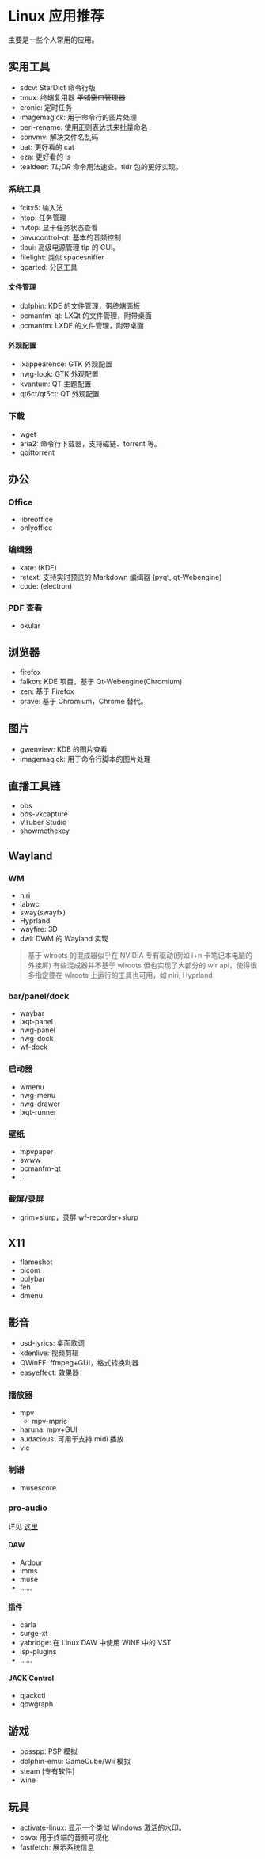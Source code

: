 # Linux 应用推荐

主要是一些个人常用的应用。

## 实用工具

- sdcv: StarDict 命令行版
- tmux: 终端复用器 ~~平铺窗口管理器~~
- cronie: 定时任务
- imagemagick: 用于命令行的图片处理
- perl-rename: 使用正则表达式来批量命名
- convmv: 解决文件名乱码
- bat: 更好看的 cat
- eza: 更好看的 ls
- tealdeer: *TL;DR* 命令用法速查。tldr 包的更好实现。

### 系统工具

- fcitx5: 输入法
- htop: 任务管理
- nvtop: 显卡任务状态查看
- pavucontrol-qt: 基本的音频控制
- tlpui: 高级电源管理 tlp 的 GUI。
- filelight: 类似 spacesniffer
- gparted: 分区工具

#### 文件管理

- dolphin: KDE 的文件管理，带终端面板
- pcmanfm-qt: LXQt 的文件管理，附带桌面
- pcmanfm: LXDE 的文件管理，附带桌面

#### 外观配置

- lxappearence: GTK 外观配置
- nwg-look: GTK 外观配置
- kvantum: QT 主题配置
- qt6ct/qt5ct: QT 外观配置

### 下载

- wget
- aria2: 命令行下载器，支持磁链、torrent 等。
- qbittorrent

## 办公

### Office

- libreoffice
- onlyoffice

### 编缉器

- kate: (KDE)
- retext: 支持实时预览的 Markdown 编缉器 (pyqt, qt-Webengine)
- code: (electron)

### PDF 查看

- okular

## 浏览器

- firefox
- falkon: KDE 项目，基于 Qt-Webengine(Chromium)
- zen: 基于 Firefox
- brave: 基于 Chromium，Chrome 替代。


## 图片

- gwenview: KDE 的图片查看
- imagemagick: 用于命令行脚本的图片处理

## 直播工具链

- obs
- obs-vkcapture
- VTuber Studio
- showmethekey

## Wayland

### WM

- niri
- labwc
- sway(swayfx)
- Hyprland
- wayfire: 3D
- dwl: DWM 的 Wayland 实现

> 基于 wlroots 的混成器似乎在 NVIDIA 专有驱动(例如 i+n 卡笔记本电脑的外接屏)
> 有些混成器并不基于 wlroots 但也实现了大部分的 wlr api，使得很多指定要在 wlroots 上运行的工具也可用，如 niri, Hyprland

### bar/panel/dock

- waybar
- lxqt-panel
- nwg-panel
- nwg-dock
- wf-dock

### 启动器

- wmenu
- nwg-menu
- nwg-drawer
- lxqt-runner

### 壁纸

- mpvpaper
- swww
- pcmanfm-qt
- ...

### 截屏/录屏

- grim+slurp，录屏 wf-recorder+slurp

## X11

- flameshot
- picom
- polybar
- feh
- dmenu

## 影音

- osd-lyrics: 桌面歌词
- kdenlive: 视频剪辑
- QWinFF: ffmpeg+GUI，格式转换利器
- easyeffect: 效果器

### 播放器

- mpv
    - mpv-mpris
- haruna: mpv+GUI
- audacious: 可用于支持 midi 播放
- vlc

### 制谱

- musescore

### pro-audio

详见 [这里](../MusicProduction)

#### DAW

- Ardour
- lmms
- muse
- ……

#### 插件

- carla
- surge-xt
- yabridge: 在 Linux DAW 中使用 WINE 中的 VST
- lsp-plugins
- ……

#### JACK Control

- qjackctl
- qpwgraph

## 游戏

- ppsspp: PSP 模拟
- dolphin-emu: GameCube/Wii 模拟
- steam [专有软件]
- wine

## 玩具

- activate-linux: 显示一个类似 Windows 激活的水印。
- cava: 用于终端的音频可视化
- fastfetch: 展示系统信息


